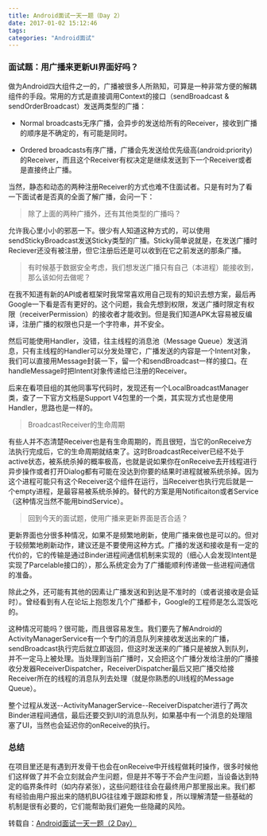 ```yaml
---
title: Android面试一天一题（Day 2）
date: 2017-01-02 15:12:46
tags:
categories: "Android面试"
---
```


### 面试题：用广播来更新UI界面好吗？

做为Android四大组件之一的，广播被很多人所熟知，可算是一种非常方便的解耦组件的手段。常用的方式是直接调用Context的接口（sendBroadcast & sendOrderBroadcast）发送两类型的广播：

  * Normal broadcasts无序广播，会异步的发送给所有的Receiver，接收到广播的顺序是不确定的，有可能是同时。  

  * Ordered broadcasts有序广播，广播会先发送给优先级高(android:priority)的Receiver，而且这个Receiver有权决定是继续发送到下一个Receiver或者是直接终止广播。

当然，静态和动态的两种注册Receiver的方式也难不住面试者。只是有时为了看一下面试者是否真的全面了解广播，会问一下：

>除了上面的两种广播外，还有其他类型的广播吗？

允许我心里小小的邪恶一下。很少有人知道这种方式的，可以使用sendStickyBroadcast发送Sticky类型的广播。Sticky简单说就是，在发送广播时Reciever还没有被注册，但它注册后还是可以收到在它之前发送的那条广播。

>有时候基于数据安全考虑，我们想发送广播只有自己（本进程）能接收到，那么该如何去做呢？

在我不知道有新的API或者框架时我常常喜欢用自己现有的知识去想方案，最后再Google一下看是否有更好的。这个问题，我会先想到权限，发送广播时限定有权限（receiverPermission）的接收者才能收到。但是我们知道APK太容易被反编译，注册广播的权限也只是一个字符串，并不安全。

然后可能使用Handler，没错，往主线程的消息池（Message Queue）发送消息，只有主线程的Handler可以分发处理它，广播发送的内容是一个Intent对象，我们可以直接用Message封装一下，留一个和sendBroadcast一样的接口。在handleMessage时把Intent对象传递给已注册的Receiver。

后来在看项目组的其他同事写代码时，发现还有一个LocalBroadcastManager类，查了一下官方文档是Support V4包里的一个类，其实现方式也是使用Handler，思路也是一样的。  

>BroadcastReceiver的生命周期

有些人并不态清楚Receiver也是有生命周期的，而且很短，当它的onReceive方法执行完成后，它的生命周期就结束了。这时BroadcastReceiver已经不处于active状态，被系统杀掉的概率极高，也就是说如果你在onReceive去开线程进行异步操作或者打开Dialog都有可能在没达到你要的结果时进程就被系统杀掉。因为这个进程可能只有这个Receiver这个组件在运行，当Receiver也执行完后就是一个empty进程，是最容易被系统杀掉的。替代的方案是用Notificaiton或者Service（这种情况当然不能用bindService）。

>回到今天的面试题，使用广播来更新界面是否合适？

更新界面也分很多种情况，如果不是频繁地刷新，使用广播来做也是可以的。但对于较频繁地刷新动作，建议还是不要使用这种方式。广播的发送和接收是有一定的代价的，它的传输是通过Binder进程间通信机制来实现的（细心人会发现Intent是实现了Parcelable接口的），那么系统定会为了广播能顺利传递做一些进程间通信的准备。

除此之外，还可能有其他的因素让广播发送和到达是不准时的（或者说接收是会延时）。曾经看到有人在论坛上抱怨发几个广播都卡，Google的工程师是怎么混饭吃的。

这种情况可能吗？很可能，而且很容易发生。我们要先了解Android的ActivityManagerService有一个专门的消息队列来接收发送出来的广播，sendBroadcast执行完后就立即返回，但这时发送来的广播只是被放入到队列，并不一定马上被处理。当处理到当前广播时，又会把这个广播分发给注册的广播接收分发器ReceiverDispatcher，ReceiverDispatcher最后又把广播交给接Receiver所在的线程的消息队列去处理（就是你熟悉的UI线程的Message Queue）。

整个过程从发送--ActivityManagerService--ReceiverDispatcher进行了两次Binder进程间通信，最后还要交到UI的消息队列，如果基中有一个消息的处理阻塞了UI，当然也会延迟你的onReceive的执行。

### 总结

在项目里还是有遇到开发骨干也会在onReceive中开线程做耗时操作，很多时候他们这样做了并不会立刻就会产生问题，但是并不等于不会产生问题，当设备达到特定的临界条件时（如内存紧张），这些问题往往会在最终用户那里报出来。我们都有经验由用户报出来的随机BUG往往难于跟踪和修复，所以理解清楚一些基础的机制是很有必要的，它们能帮助我们避免一些隐藏的风险。

转载自：[Android面试一天一题（2 Day）](http://www.jianshu.com/p/df7af437e766)
